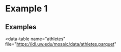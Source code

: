 # Example 1

## Examples

<script type="module" src="../../dist/staticBI.js"></script>

<div>
<data-manager>

  <data-table
    name="athletes"
    file="https://idl.uw.edu/mosaic/data/athletes.parquet"
  ></data-table>

</data-manager>

<line-chart
  table="athletes"
  dimension="nationality"
  measure="count(*)"
  limit="500"
  order_by="count(*) desc">
</line-chart>
</div>